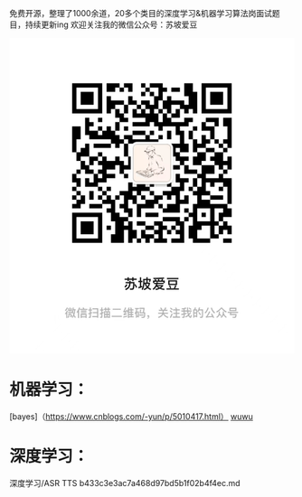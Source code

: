 免费开源，整理了1000余道，20多个类目的深度学习&机器学习算法岗面试题目，持续更新ing
欢迎关注我的微信公众号：苏坡爱豆

![Untitled](readme%20md%2059479e695dc044bd8bf6ce7f3942924b/Untitled.png)

# 机器学习：
[bayes]（https://www.cnblogs.com/-yun/p/5010417.html）
[wuwu](www.baidu.com)




# 深度学习：
深度学习/ASR TTS b433c3e3ac7a468d97bd5b1f02b4f4ec.md
